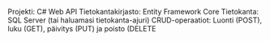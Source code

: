 Projekti: C# Web API
Tietokantakirjasto: Entity Framework Core
Tietokanta: SQL Server (tai haluamasi tietokanta-ajuri)
CRUD-operaatiot: Luonti (POST), luku (GET), päivitys (PUT) ja poisto (DELETE
